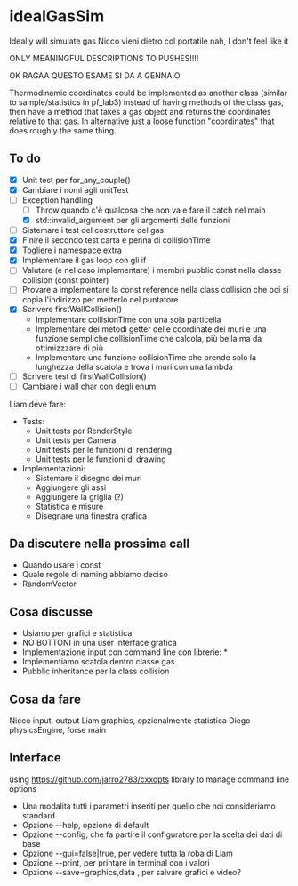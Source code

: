 # idealGasSim

Ideally will simulate gas
Nicco vieni dietro col portatile
nah, I don't feel like it

ONLY MEANINGFUL DESCRIPTIONS TO PUSHES!!!!

OK RAGAA QUESTO ESAME SI DA A GENNAIO

Thermodinamic coordinates could be implemented as another class (similar to sample/statistics in pf_lab3) instead of having methods of the class gas, then have a method that takes a  gas object and returns the coordinates relative to that gas.
In alternative just a loose function "coordinates" that does roughly the same thing.

## To do

- [x] Unit test per for_any_couple()
- [x] Cambiare i nomi agli unitTest
- [ ] Exception handling
    - [ ] Throw quando c'è qualcosa che non va e fare il catch nel main
    - [x] std::invalid_argument per gli argomenti delle funzioni
- [ ] Sistemare i test del costruttore del gas
- [x] Finire il secondo test carta e penna di collisionTime
- [x] Togliere i namespace extra
- [x] Implementare il gas loop con gli if
- [ ] Valutare (e nel caso implementare) i membri pubblic const nella classe collision (const pointer)
- [ ] Provare a implementare la const reference nella class collision che poi si copia l'indirizzo per metterlo nel puntatore
- [x] Scrivere firstWallCollision()
    * Implementare collisionTime con una sola particella
    * Implementare dei metodi getter delle coordinate dei muri e una funzione sempliche collisionTime che calcola, più bella ma da ottimizzzare di più
    * Implementare una funzione collisionTime che prende solo la lunghezza della scatola e trova i muri con una lambda
- [ ] Scrivere test di firstWallCollision()
- [ ] Cambiare i wall char con degli enum

Liam deve fare:

-    Tests:
     -    Unit tests per RenderStyle
     -    Unit tests per Camera
     -    Unit tests per le funzioni di rendering
     -    Unit tests per le funzioni di drawing
-    Implementazioni:
     -    Sistemare il disegno dei muri
     -    Aggiungere gli assi
     -    Aggiungere la griglia (?)
     -    Statistica e misure
     -    Disegnare una finestra grafica
         

## Da discutere nella prossima call

* Quando usare i const
* Quale regole di naming abbiamo deciso
* RandomVector


## Cosa discusse

* Usiamo per grafici e statistica
* NO BOTTONI in una user interface grafica
* Implementazione input con command line con librerie:
    * 
* Implementiamo scatola dentro classe gas
* Pubblic inheritance per la class collision


## Cosa da fare

Nicco input, output
Liam graphics, opzionalmente statistica
Diego physicsEngine, forse main

## Interface

using https://github.com/jarro2783/cxxopts library to manage command line options
* Una modalità tutti i parametri inseriti per quello che noi consideriamo standard
* Opzione --help, opzione di default
* Opzione --config, che fa partire il configuratore per la scelta dei dati di base
* Opzione --gui=false|true, per vedere tutta la roba di Liam
* Opzione --print, per printare in terminal con i valori
* Opzione --save=graphics,data , per salvare grafici e video?
